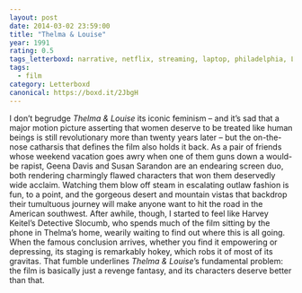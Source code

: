 ```yaml
---
layout: post 
date: 2014-03-02 23:59:00
title: "Thelma & Louise"
year: 1991
rating: 0.5
tags_letterboxd: narrative, netflix, streaming, laptop, philadelphia, Leah
tags:
  - film
category: Letterboxd
canonical: https://boxd.it/2JbgH
---
```


I don’t begrudge <cite>Thelma & Louise</cite> its iconic feminism – and it’s sad that a major motion picture asserting that women deserve to be treated like human beings is still revolutionary more than twenty years later – but the on-the-nose catharsis that defines the film also holds it back. As a pair of friends whose weekend vacation goes awry when one of them guns down a would-be rapist, Geena Davis and Susan Sarandon are an endearing screen duo, both rendering charmingly flawed characters that won them deservedly wide acclaim. Watching them blow off steam in escalating outlaw fashion is fun, to a point, and the gorgeous desert and mountain vistas that backdrop their tumultuous journey will make anyone want to hit the road in the American southwest. After awhile, though, I started to feel like Harvey Keitel’s Detective Slocumb, who spends much of the film sitting by the phone in Thelma’s home, wearily waiting to find out where this is all going. When the famous conclusion arrives, whether you find it empowering or depressing, its staging is remarkably hokey, which robs it of most of its gravitas. That fumble underlines <cite>Thelma & Louise</cite>’s fundamental problem: the film is basically just a revenge fantasy, and its characters deserve better than that.